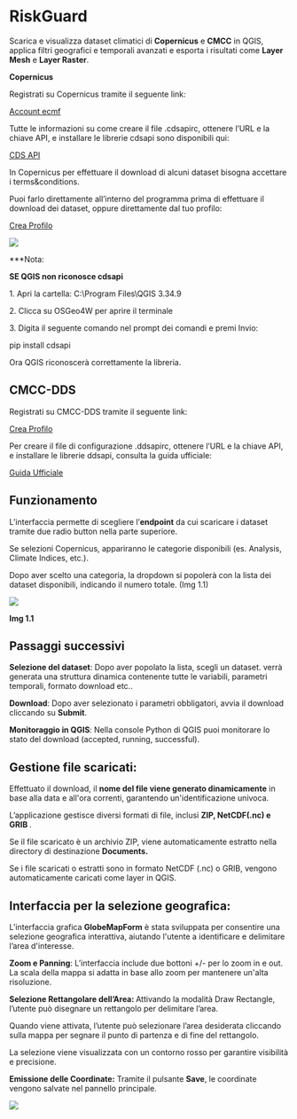 <h1>RiskGuard</h1>

<p>Scarica e visualizza dataset climatici di <strong>Copernicus</strong>
e <strong>CMCC</strong> in QGIS, applica filtri geografici e temporali
avanzati e esporta i risultati come <strong>Layer Mesh</strong> e
<strong>Layer Raster</strong>.</p>

<p><strong>Copernicus</strong></p>

<p>Registrati su Copernicus tramite il seguente link:</p>

<a href="https://accounts.ecmwf.int/auth/realms/ecmwf/login-actions/registration?client_id=cds&tab_id=kMxnQgWIUUc">Account ecmf</a><br>

<p>Tutte le informazioni su come creare il file .cdsapirc, ottenere l’URL e la chiave API, e installare le librerie cdsapi sono disponibili qui:</p>

<a href="https://cds.climate.copernicus.eu/how-to-api">CDS API</a><br>

<p>In Copernicus per effettuare il download di alcuni dataset bisogna
accettare i terms&amp;conditions.</p>

<p>Puoi farlo direttamente all’interno del programma prima di effettuare
il download dei dataset, oppure direttamente dal tuo profilo:</p>

<a href="https://cds.climate.copernicus.eu/profile?tab=licences">Crea Profilo</a><br>

<img src="https://www.ilcorsaronero.it/tesi/img1.png"/>

***Nota: 
<p><strong>SE QGIS non riconosce cdsapi</strong></p>

<p>1. Apri la cartella: C:\Program Files\QGIS 3.34.9</p>
<p>2. Clicca su OSGeo4W per aprire il terminale</p>
<p>3. Digita il seguente comando nel prompt dei comandi e premi
Invio:</p>
<p>pip install cdsapi</p>
<p>Ora QGIS riconoscerà correttamente la libreria.</p>


<h2>CMCC-DDS</h2>

<p>Registrati su CMCC-DDS tramite il seguente link:</p>

<a href="https://auth02.cmcc.it/realms/DDS/login-actions/registration?client_id=ddsweb&tab_id=STW6rvWfB2c&client_data=eyJydSI6Imh0dHBzOi8vZGRzLmNtY2MuaXQvPyIsInJ0IjoiY29kZSIsInJtIjoiZnJhZ21lbnQiLCJzdCI6IjhkZGY4N2Q5LTk5NmEtNGM4Zi05OTE2LTZhODI3NzVhMDJmYiJ9">Crea Profilo</a><br>

<p>Per creare il file di configurazione .ddsapirc, ottenere l’URL e la
chiave API, e installare le librerie ddsapi, consulta la guida
ufficiale:</p>

<a href="https://dds.cmcc.it/#/docs">Guida Ufficiale</a><br>

<h2>Funzionamento</h2>

<p>L’interfaccia permette di scegliere l’<strong>endpoint</strong> da
cui scaricare i dataset tramite due radio button nella parte
superiore.</p>

<p>Se selezioni Copernicus, appariranno le categorie disponibili
(es. Analysis, Climate Indices, etc.). </p>
<p>Dopo aver scelto una categoria, la dropdown si popolerà con
la lista dei dataset disponibili, indicando il numero totale. (Img 1.1)
</p>

<img src="https://www.ilcorsaronero.it/tesi/img2.png"/>
<p><strong>Img 1.1</strong></p>

<h2>Passaggi successivi</h2>

<p><strong>Selezione del dataset</strong>: Dopo aver popolato la lista,
scegli un dataset. verrà generata una struttura dinamica contenente
tutte le variabili, parametri temporali, formato download etc..</p>

<p><strong>Download</strong>: Dopo aver selezionato i parametri
obbligatori, avvia il download cliccando su <strong>Submit</strong>.</p>

<p><strong>Monitoraggio in QGIS</strong>: Nella console Python di QGIS
puoi monitorare lo stato del download (accepted, running,
successful).</p>


<h2>Gestione file scaricati:</h2>

<p>Effettuato il download, il <strong>nome del file viene generato
dinamicamente</strong> in base alla data e all'ora correnti, garantendo
un'identificazione univoca.</p>

<p>L’applicazione gestisce diversi formati di file, inclusi <strong>ZIP,
NetCDF(.nc) e GRIB </strong>.</p>

<p>Se il file scaricato è un archivio ZIP, viene automaticamente
estratto nella directory di destinazione <strong>Documents.</strong></p>

<p>Se i file scaricati o estratti sono in formato NetCDF (.nc) o GRIB,
vengono automaticamente caricati come layer in QGIS.</p>


<h2>Interfaccia per la selezione geografica:</h2>

<p>L’interfaccia grafica <strong>GlobeMapForm</strong> è stata
sviluppata per consentire una selezione geografica interattiva, aiutando
l'utente a identificare e delimitare l’area d'interesse.</p>

<p><strong>Zoom e Panning</strong>: L’interfaccia include due bottoni
+/- per lo zoom in e out. La scala della mappa si adatta in base allo
zoom per mantenere un'alta risoluzione.</p>

<p><strong>Selezione Rettangolare dell’Area: </strong>Attivando la
modalità Draw Rectangle, l’utente può disegnare un rettangolo
per delimitare l’area.</p>

<p>Quando viene attivata, l’utente può selezionare l’area desiderata
cliccando sulla mappa per segnare il punto di partenza e di fine del
rettangolo.</p>

<p>La selezione viene visualizzata con un contorno rosso per garantire
visibilità e precisione.</p>

<p><strong>Emissione delle Coordinate:</strong> Tramite il pulsante
<strong>Save</strong>, le coordinate vengono salvate nel pannello
principale.</p>

<img src="https://www.ilcorsaronero.it/tesi/img3.png"/>
<br><br>




